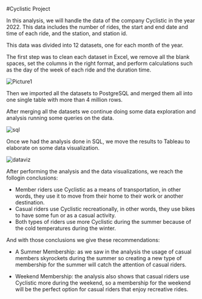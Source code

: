 #Cyclistic Project

In this analysis, we will handle the data of the company Cyclistic in the year 2022. This data includes the number of rides, the start and end date and time of each ride, and the station, and station id.

This data was divided into 12 datasets, one for each month of the year.

The first step was to clean each dataset in Excel, we remove all the blank spaces, set the columns in the right format, and perform calculations such as the day of the week of each ride and the duration time.

![Picture1](https://user-images.githubusercontent.com/113483652/216459467-2f7bd6d0-6c74-4671-a20c-e63fb3f1ad08.png)

Then we imported all the datasets to PostgreSQL and merged them all into one single table with more than 4 million rows.

After merging all the datasets we continue doing some data exploration and analysis running some queries on the data.

![sql](https://user-images.githubusercontent.com/113483652/216460267-b853c8ee-d731-4bb0-8225-ba7cc7400f87.png)

Once we had the analysis done in SQL, we move the results to Tableau to elaborate on some data visualization.

![dataviz](https://user-images.githubusercontent.com/113483652/216460742-6be288da-fe68-45c5-850a-3fcf731372af.png)

After performing the analysis and the data visualizations, we reach the follogin conclusions: 

 - Member riders use Cyclistic as a means of transportation, in other words, they use it to move from their home to their work or another destination. 
 - Casual riders use Cyclistic recreationally, in other words, they use bikes to have some fun or as a casual activity.
 - Both types of riders use more Cyclistic during the summer because of the cold temperatures during the winter.
 
 And with those conclusions we give these recommendations:
 
 - A Summer Membership: as we saw in the analysis the usage of casual members skyrockets during the summer so creating a new type of membership for the summer will catch
 the attention of casual riders.
 
 - Weekend Membership: the analysis also shows that casual riders use Cyclistic more during the weekend, so a membership for the weekend will be the perfect option for casual riders that enjoy recreative rides. 
